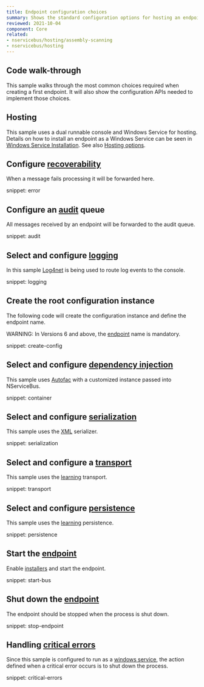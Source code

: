 ```yaml
---
title: Endpoint configuration choices
summary: Shows the standard configuration options for hosting an endpoint.
reviewed: 2021-10-04
component: Core
related:
- nservicebus/hosting/assembly-scanning
- nservicebus/hosting
---
```


## Code walk-through

This sample walks through the most common choices required when creating a first endpoint. It will also show the configuration APIs needed to implement those choices.


## Hosting

This sample uses a dual runnable console and Windows Service for hosting. Details on how to install an endpoint as a Windows Service can be seen in [Windows Service Installation](/nservicebus/hosting/windows-service.md). See also [Hosting options](/nservicebus/hosting).


## Configure [recoverability](/nservicebus/recoverability/)

When a message fails processing it will be forwarded here.

snippet: error


## Configure an [audit](/nservicebus/operations/auditing.md) queue

All messages received by an endpoint will be forwarded to the audit queue.

snippet: audit


## Select and configure [logging](/nservicebus/logging)

In this sample [Log4net](/nservicebus/logging/log4net.md) is being used to route log events to the console.

snippet: logging


## Create the root configuration instance

The following code will create the configuration instance and define the endpoint name.

WARNING: In Versions 6 and above, the [endpoint](/nservicebus/endpoints/) name is mandatory.

snippet: create-config


## Select and configure [dependency injection](/nservicebus/dependency-injection)

This sample uses [Autofac](/nservicebus/dependency-injection/autofac.md) with a customized instance passed into NServiceBus.

snippet: container


## Select and configure [serialization](/nservicebus/serialization)

This sample uses the [XML](/nservicebus/serialization/xml.md) serializer.

snippet: serialization


## Select and configure a [transport](/transports)

This sample uses the [learning](/transports/learning/) transport.

snippet: transport


## Select and configure [persistence](/persistence)

This sample uses the [learning](/persistence/learning/) persistence.

snippet: persistence


## Start the [endpoint](/nservicebus/endpoints/)

Enable [installers](/nservicebus/operations/installers.md) and start the endpoint.

snippet: start-bus


## Shut down the [endpoint](/nservicebus/endpoints/)

The endpoint should be stopped when the process is shut down.

snippet: stop-endpoint


## Handling [critical errors](/nservicebus/hosting/critical-errors.md)

Since this sample is configured to run as a [windows service](/nservicebus/hosting/windows-service.md), the action defined when a critical error occurs is to shut down the process.

snippet: critical-errors
